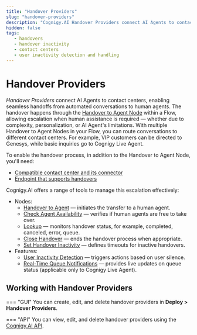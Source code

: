 ```yaml
---
title: "Handover Providers"
slug: "handover-providers"
description: "Cognigy.AI Handover Providers connect AI Agents to contact centers, enabling seamless handoffs from automated conversations to human agents."
hidden: false
tags:
   - handovers
   - handover inactivity
   - contact centers
   - user inactivity detection and handling
---
```


# Handover Providers

_Handover Providers_ connect AI Agents to contact centers, enabling seamless handoffs from automated conversations to human agents.
The handover happens through the [Handover to Agent Node](../build/node-reference/service/handover-to-agent.md) within a Flow,
allowing escalation when human assistance is required — whether due to complexity, personalization, or AI Agent's limitations.
With multiple Handover to Agent Nodes in your Flow, you can route conversations to different contact centers. For example, VIP customers can be directed to Genesys, while basic inquiries go to Cognigy Live Agent.

To enable the handover process, in addition to the Handover to Agent Node, you'll need:

- [Compatible contact center and its connector](handover-reference/overview.md)
- [Endpoint that supports handovers](../deploy/endpoints/handover-settings.md)

Cognigy.AI offers a range of tools to manage this escalation effectively:

- Nodes:
    - [Handover to Agent](../build/node-reference/service/handover-to-agent.md) — initiates the transfer to a human agent.
    - [Check Agent Availability](../build/node-reference/service/check-agent-availability.md) — verifies if human agents are free to take over.
    - [Lookup](../build/node-reference/logic/lookup.md) — monitors handover status, for example, completed, canceled, error, queue.
    - [Close Handover](../build/node-reference/service/close-handover.md) — ends the handover process when appropriate.
    - [Set Handover Inactivity](../build/node-reference/service/set-handover-inactivity.md) — defines timeouts for inactive handovers.
- Features:
    - [User Inactivity Detection](user-inactivity-detection.md) — triggers actions based on user silence.
    - [Real-Time Queue Notifications](../../live-agent/conversation/conversation-queue/real-time-queue-notifications.md) — provides live updates on queue status (applicable only to Cognigy Live Agent).

## Working with Handover Providers

=== "GUI"
    You can create, edit, and delete handover providers in **Deploy > Handover Providers**.

=== "API"
     You can view, edit, and delete handover providers using the [Cognigy.AI API](https://api-trial.cognigy.ai/openapi#post-/v2.0/handover/provider).
